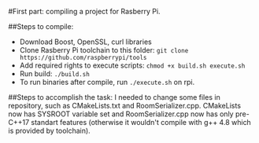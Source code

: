 #First part: compiling a project for Rasberry Pi.

##Steps to compile:
* Download Boost, OpenSSL, curl libraries
* Clone Rasberry Pi toolchain to this folder: `git clone https://github.com/raspberrypi/tools`
* Add required rights to execute scripts: `chmod +x build.sh execute.sh`
* Run build: `./build.sh`
* To run binaries after compile, run `./execute.sh` on rpi.

##Steps to accomplish the task:
I needed to change some files in repository, such as CMakeLists.txt and RoomSerializer.cpp. CMakeLists now has SYSROOT variable set and RoomSerializer.cpp now has only pre-C++17 standart features (otherwise it wouldn't compile with g++ 4.8 which is provided by toolchain).

